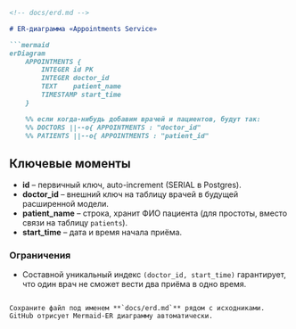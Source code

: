 ````markdown
<!-- docs/erd.md -->

# ER-диаграмма «Appointments Service»

```mermaid
erDiagram
    APPOINTMENTS {
        INTEGER id PK
        INTEGER doctor_id
        TEXT    patient_name
        TIMESTAMP start_time
    }

    %% если когда-нибудь добавим врачей и пациентов, будут так:
    %% DOCTORS ||--o{ APPOINTMENTS : "doctor_id"
    %% PATIENTS ||--o{ APPOINTMENTS : "patient_id"
````

## Ключевые моменты

* **id** – первичный ключ, auto-increment (SERIAL в Postgres).
* **doctor\_id** – внешний ключ на таблицу врачей в будущей расширенной модели.
* **patient\_name** – строка, хранит ФИО пациента (для простоты, вместо связи на таблицу `patients`).
* **start\_time** – дата и время начала приёма.

### Ограничения

* Составной уникальный индекс `(doctor_id, start_time)` гарантирует, что один врач не сможет вести два приёма в одно время.

```

Сохраните файл под именем **`docs/erd.md`** рядом с исходниками. GitHub отрисует Mermaid-ER диаграмму автоматически.
```
